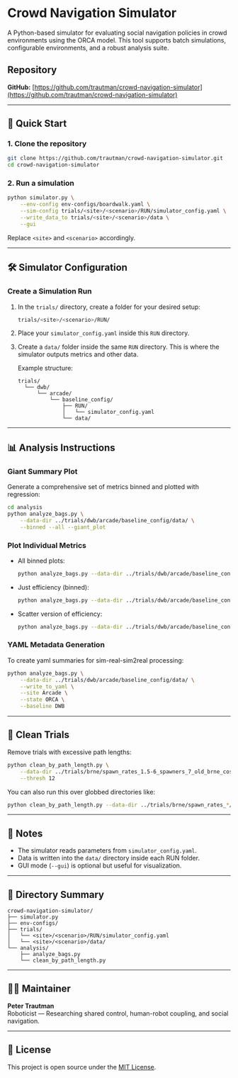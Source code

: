 
# Crowd Navigation Simulator

A Python-based simulator for evaluating social navigation policies in crowd environments using the ORCA model. This tool supports batch simulations, configurable environments, and a robust analysis suite.

## Repository

**GitHub:** [https://github.com/trautman/crowd-navigation-simulator](https://github.com/trautman/crowd-navigation-simulator)

---

## 🚀 Quick Start

### 1. Clone the repository

```bash
git clone https://github.com/trautman/crowd-navigation-simulator.git
cd crowd-navigation-simulator
```

### 2. Run a simulation

```bash
python simulator.py \
    --env-config env-configs/boardwalk.yaml \
    --sim-config trials/<site>/<scenario>/RUN/simulator_config.yaml \
    --write_data_to trials/<site>/<scenario>/data \
    --gui
```

Replace `<site>` and `<scenario>` accordingly.

---

## 🛠️ Simulator Configuration

### Create a Simulation Run

1. In the `trials/` directory, create a folder for your desired setup:
    ```bash
    trials/<site>/<scenario>/RUN/
    ```

2. Place your `simulator_config.yaml` inside this `RUN` directory.

3. Create a `data/` folder inside the same `RUN` directory. This is where the simulator outputs metrics and other data.

    Example structure:
    ```
    trials/
      └── dwb/
          └── arcade/
              └── baseline_config/
                  ├── RUN/
                  │   └── simulator_config.yaml
                  └── data/
    ```

---

## 📊 Analysis Instructions

### Giant Summary Plot

Generate a comprehensive set of metrics binned and plotted with regression:

```bash
cd analysis
python analyze_bags.py \
    --data-dir ../trials/dwb/arcade/baseline_config/data/ \
    --binned --all --giant_plot
```

### Plot Individual Metrics

- All binned plots:
  ```bash
  python analyze_bags.py --data-dir ../trials/dwb/arcade/baseline_config/data/ --binned --all
  ```

- Just efficiency (binned):
  ```bash
  python analyze_bags.py --data-dir ../trials/dwb/arcade/baseline_config/data/ --binned --efficiency
  ```

- Scatter version of efficiency:
  ```bash
  python analyze_bags.py --data-dir ../trials/dwb/arcade/baseline_config/data/ --scatter --efficiency
  ```

### YAML Metadata Generation

To create yaml summaries for sim-real-sim2real processing:

```bash
python analyze_bags.py \
    --data-dir ../trials/dwb/arcade/baseline_config/data/ \
    --write_to_yaml \
    --site Arcade \
    --state ORCA \
    --baseline DWB
```

---

## 🧹 Clean Trials

Remove trials with excessive path lengths:

```bash
python clean_by_path_length.py \
    --data-dir ../trials/brne/spawn_rates_1.5-6_spawners_7_old_brne_cost_weights_YES_MASK_with_boundary_correction/data/ \
    --thresh 12
```

You can also run this over globbed directories like:

```bash
python clean_by_path_length.py --data-dir ../trials/brne/spawn_rates_*/data/ --thresh 12
```

---

## 🧾 Notes

- The simulator reads parameters from `simulator_config.yaml`.
- Data is written into the `data/` directory inside each RUN folder.
- GUI mode (`--gui`) is optional but useful for visualization.

---

## 📁 Directory Summary

```
crowd-navigation-simulator/
├── simulator.py
├── env-configs/
├── trials/
│   └── <site>/<scenario>/RUN/simulator_config.yaml
│   └── <site>/<scenario>/data/
└── analysis/
    ├── analyze_bags.py
    └── clean_by_path_length.py
```

---

## 🧑‍🔬 Maintainer

**Peter Trautman**  
Roboticist — Researching shared control, human-robot coupling, and social navigation.

---

## 📜 License

This project is open source under the [MIT License](LICENSE).
